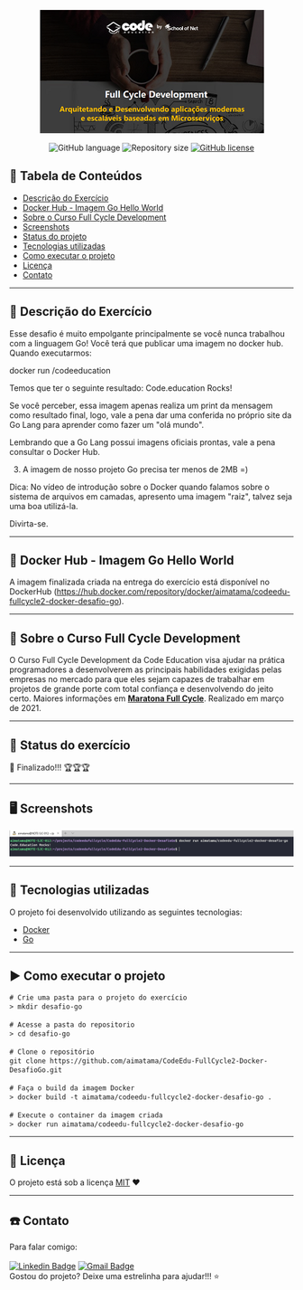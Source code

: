 <p align="center">
  <img src="./images/logo.png">
</p>

<div align="center">

![GitHub language](https://img.shields.io/github/languages/count/aimatama/CodeEdu-FullCycle2-Docker-DesafioGo?color=%2304D361)
![Repository size](https://img.shields.io/github/repo-size/aimatama/CodeEdu-FullCycle2-Docker-DesafioGo)
[![GitHub license](https://img.shields.io/github/license/aimatama/CodeEdu-FullCycle2-Docker-DesafioGo)](https://github.com/aimatama/CodeEdu-FullCycle2-Docker-DesafioGo/blob/master/LICENSE)<space> <space>

</div>

## 📑 Tabela de Conteúdos

- [Descrição do Exercício](#-Descrição-do-Exercício)
- [Docker Hub - Imagem Go Hello World](#-Docker-Hub---Imagem-Go-Hello-World)
- [Sobre o Curso Full Cycle Development](#-Sobre-o-Curso-Full-Cycle-Development)
- [Screenshots](#-Screenshots)
- [Status do projeto](#-Status-do-projeto)
- [Tecnologias utilizadas](#-Tecnologias-utilizadas)
- [Como executar o projeto](#-Como-executar-o-projeto)
- [Licença](#-Licença)
- [Contato](#-Contato)

---

## 💬 Descrição do Exercício

Esse desafio é muito empolgante principalmente se você nunca trabalhou com a linguagem Go!
Você terá que publicar uma imagem no docker hub. Quando executarmos:

docker run <seu-user>/codeeducation

Temos que ter o seguinte resultado: Code.education Rocks!

Se você perceber, essa imagem apenas realiza um print da mensagem como resultado final, logo, vale a pena dar uma conferida no próprio site da Go Lang para aprender como fazer um "olá mundo".

Lembrando que a Go Lang possui imagens oficiais prontas, vale a pena consultar o Docker Hub.

3) A imagem de nosso projeto Go precisa ter menos de 2MB =)

Dica: No vídeo de introdução sobre o Docker quando falamos sobre o sistema de arquivos em camadas, apresento uma imagem "raiz", talvez seja uma boa utilizá-la.

Divirta-se.

---

## 💬 Docker Hub - Imagem Go Hello World

A imagem finalizada criada na entrega do exercício está disponível no DockerHub (https://hub.docker.com/repository/docker/aimatama/codeedu-fullcycle2-docker-desafio-go).

---

## 💬 Sobre o Curso Full Cycle Development

O Curso Full Cycle Development da Code Education visa ajudar na prática programadores a desenvolverem as principais habilidades exigidas pelas empresas no mercado para que eles sejam capazes de trabalhar em projetos de grande porte com total confiança e desenvolvendo do jeito certo. Maiores informações em **[Maratona Full Cycle](https://pages.fullcycle.com.br/maratona-fullcycle-b2)**. Realizado em março de 2021.

---

## 🏁 Status do exercício

🏁 Finalizado!!! 🏆🏆🏆

---

## 🖥 Screenshots

<p align="center">
    <img src="./images/screenshot1.png">
</p>

---

## 🚀 Tecnologias utilizadas

O projeto foi desenvolvido utilizando as seguintes tecnologias:

- [Docker](https://www.docker.com/)
- [Go](https://golang.org/)

---

## ▶️ Como executar o projeto

```
# Crie uma pasta para o projeto do exercício
> mkdir desafio-go

# Acesse a pasta do repositorio
> cd desafio-go

# Clone o repositório
git clone https://github.com/aimatama/CodeEdu-FullCycle2-Docker-DesafioGo.git

# Faça o build da imagem Docker
> docker build -t aimatama/codeedu-fullcycle2-docker-desafio-go .

# Execute o container da imagem criada
> docker run aimatama/codeedu-fullcycle2-docker-desafio-go

```
---

## 📜 Licença

O projeto está sob a licença [MIT](./LICENSE) ❤️

---

## ☎️ Contato

Para falar comigo:
<br/><br/>
[![Linkedin Badge](https://img.shields.io/badge/-AIMatama-blue?style=flat-square&logo=Linkedin&logoColor=white&link=https://www.linkedin.com/in/aimatama/)](https://www.linkedin.com/in/aimatama/)
[![Gmail Badge](https://img.shields.io/badge/-aimatama@gmail.com-c14438?style=flat-square&logo=Gmail&logoColor=white&link=mailto:aimatama@gmail.com)](mailto:aimatama@gmail.com)
<br/>
Gostou do projeto? Deixe uma estrelinha para ajudar!!! ⭐
